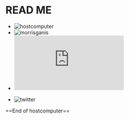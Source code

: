 READ ME
=====
+ ![hostcomputer](https://avatars1.githubusercontent.com/u/25133519?v=4&s=20)
+ ![morrisganis](https://avatars2.githubusercontent.com/u/32203995?v=4&s=20)
+ ![hostcomputer](https://rawgit.com/hostcomputer/130159523c694f84013c66f4c7644b7a/raw/b4fe77851f0e62730932f1d69171b9c8368b82df/README.md)
- ![twitter](http://www.twitter.com/MorrisGanis)

==End of hostcomputer==

